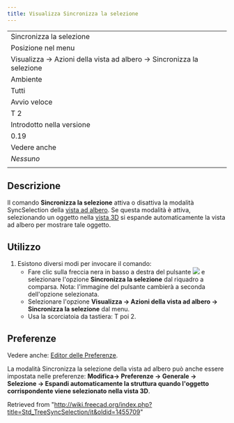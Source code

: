 ```yaml
---
title: Visualizza Sincronizza la selezione
---
```


|                                                                      |
| -------------------------------------------------------------------- |
| Sincronizza la selezione                                             |
| Posizione nel menu                                                   |
| Visualizza → Azioni della vista ad albero → Sincronizza la selezione |
| Ambiente                                                             |
| Tutti                                                                |
| Avvio veloce                                                         |
| T 2                                                                  |
| Introdotto nella versione                                            |
| 0.19                                                                 |
| Vedere anche                                                         |
| _Nessuno_                                                            |
|                                                                      |

## Descrizione

Il comando **Sincronizza la selezione** attiva o disattiva la modalità SyncSelection della [vista ad albero](/Tree_view/it "Tree view/it"). Se questa modalità è attiva, selezionando un oggetto nella [vista 3D](/3D_view/it "3D view/it") si espande automaticamente la vista ad albero per mostrare tale oggetto.

## Utilizzo

1. Esistono diversi modi per invocare il comando:
   - Fare clic sulla freccia nera in basso a destra del pulsante ![](/images/Std_TreeSyncView.svg) e selezionare l'opzione **Sincronizza la selezione** dal riquadro a comparsa. Nota: l'immagine del pulsante cambierà a seconda dell'opzione selezionata.
   - Selezionare l'opzione **Visualizza → Azioni della vista ad albero → Sincronizza la selezione** dal menu.
   - Usa la scorciatoia da tastiera: T poi 2.

## Preferenze

Vedere anche: [Editor delle Preferenze](/Preferences_Editor/it "Preferences Editor/it").

La modalità Sincronizza la selezione della vista ad albero può anche essere impostata nelle preferenze: **Modifica→ Preferenze → Generale → Selezione → Espandi automaticamente la struttura quando l'oggetto corrispondente viene selezionato nella vista 3D**.

Retrieved from "<http://wiki.freecad.org/index.php?title=Std_TreeSyncSelection/it&oldid=1455709>"
